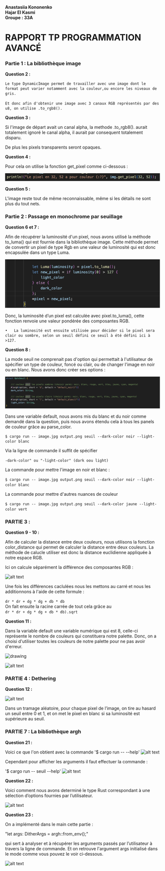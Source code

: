 **Anastasiia Kononenko** <br>
**Hajar El Kasmi**	<br>
**Groupe : 33A**		     
				 
# RAPPORT TP PROGRAMMATION AVANCÉ



### Partie 1 : La bibliothèque image

**Question 2 :** 

	Le type DynamicImage permet de travailler avec une image dont le format peut varier notamment avec la couleur,ou encore les niveaux de gris.

	Et donc afin d'obtenir une image avec 3 canaux RGB représentés par des u8, on utilise .to_rgb8().


**Question 3 :** 

Si l'image de départ avait un canal alpha, la methode .to_rgb8(). aurait totalement ignoré le canal alpha, il aurait par consequent totalement disparu.

De plus les pixels transparents seront opaques. 


**Question 4 :** 

Pour cela on utilise la fonction get_pixel comme ci-dessous : 

![alt text](./Question4.png)


**Question 5 :** 

L'image reste tout de même reconnaissable, même si les détails ne sont plus du tout nets.


### Partie 2 : Passage en monochrome par seuillage


**Question 6 et 7 :** 

Afin de récupérer la luminosité d'un pixel, nous avons utilisé la méthode to_luma() qui est fournie dans la bibliothèque image.
Cette méthode permet de convertir un pixel de type Rgb <u8> en une valeur de luminosité qui est donc encapsulée dans un type Luma.


![alt text](./question6.png)

Donc, la luminosité d’un pixel est calculée avec pixel.to_luma(), cette fonction renvoie une valeur pondérée des composantes RGB.

	•	La luminosité est ensuite utilisée pour décider si le pixel sera clair ou sombre, selon un seuil défini ce seuil à été défini ici à >127.

**Question 8 :** 

La mode  seuil ne comprenait pas d'option qui permettait à l'utilisateur de spécifier un type de couleur, foncé ou clair, ou de changer l'image en noir ou en blanc. 
Nous avons donc créer ses options : 


![alt text](./question8.png)

Dans une variable default, nous avons mis du blanc et du noir comme demandé dans la question, puis nous avons étendu cela à tous les panels de couleur grâce au parse_color.



```
$ cargo run -- image.jpg output.png seuil --dark-color noir --light-color blanc

```

Via la ligne de commande il suffit de spécifier 

```-dark-color" ou "-light-color" (dark oou light) ```

La commande pour mettre l'image en noir et blanc : 

``` $ cargo run -- image.jpg output.png seuil --dark-color noir --light-color blanc ```

La commande pour mettre d'autres nuances de couleur

``` $ cargo run -- image.jpg output.png seuil --dark-color jaune --light-color vert ```



### PARTIE 3 : 

**Question 9 - 10 :** 

Afin de calculer la distance entre deux couleurs, nous utilisons la fonction color_distance qui permet de calculer la distance entre deux couleurs. 
La méthode de calucle utiliser est donc la distance euclidienne appliquée à notre espace RGB.

Ici on calcule séparément la différence des composantes RGB :

![alt text](./question9-2.png)

Une fois les différences caclulées nous les mettons au carré et nous les additionnons à l'aide de cette formule : <br>

```dr * dr + dg * dg + db * db ``` <br>
On fait ensuite la racine carrée de tout cela grâce au <br> ``` dr * dr + dg * dg + db * db).sqrt ```


**Question 11 :** 

Dans la variable default une variable numérique qui est 8, celle-ci représente le nombre de couleurs qui constituera notre palette.
Donc, on a choisi d'utiliser toutes les couleurs de notre palette pour ne pas avoir d'erreur.


<img src="./Question11-1.png" alt="drawing" width="200"/>

![alt text](./question11.png)


### PARTIE 4 : Dethering

**Question 12 :** 

![alt text](./Question12.png)

Dans un tramage aléatoire, pour chaque pixel de l’image, on tire au hasard un seuil entre 0 et 1, et on met le pixel en blanc si sa luminosité est supérieure au seuil.

### PARTIE 7 : La bibliothèque argh

**Question 21 :** 

Voici ce que l'on obtient avec la commande '$ cargo run -- --help'
![alt text](./Question21-1.png)

Cependant pour afficher les arguments il faut effectuer la commande :

'$ cargo run -- seuil --help'
![alt text](./Question21.png)



**Question 22 :** 

Voici comment nous avons determiné le type Rust correspondant à une sélection d’options fournies par l’utilisateur.

![alt text](./Question22.png)

**Question 23 :**

On a implémenté dans le main  cette partie : 

"let args: DitherArgs = argh::from_env();"

qui sert à analyser et à récupérer les arguments passés par l’utilisateur à travers la ligne de commande.
Et on retrouve l'argument args initialisé dans le mode comme vous pouvez le voir ci-dessous. 

![alt text](./Question23.png)


